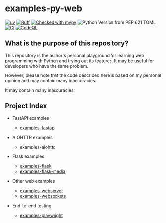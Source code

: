 # examples-py-web

[![uv](https://img.shields.io/endpoint?url=https://raw.githubusercontent.com/astral-sh/uv/main/assets/badge/v0.json)](https://github.com/astral-sh/uv)
[![Ruff](https://img.shields.io/endpoint?url=https://raw.githubusercontent.com/astral-sh/ruff/main/assets/badge/v2.json)](https://github.com/astral-sh/ruff)
[![Checked with mypy](https://www.mypy-lang.org/static/mypy_badge.svg)](https://mypy-lang.org/)
![Python Version from PEP 621 TOML](https://img.shields.io/python/required-version-toml?tomlFilePath=https%3A%2F%2Fraw.githubusercontent.com%2Fsuzu-devworks%2Fexamples-py-web%2Frefs%2Fheads%2Fmain%2Fpyproject.toml)
[![CI](https://github.com/suzu-devworks/examples-py-web/actions/workflows/ci.yaml/badge.svg)](https://github.com/suzu-devworks/examples-py-web/actions/workflows/ci.yaml)
[![CodeQL](https://github.com/suzu-devworks/examples-py-web/actions/workflows/codeql.yml/badge.svg)](https://github.com/suzu-devworks/examples-py-web/actions/workflows/codeql.yml)

## What is the purpose of this repository?

This repository is the author's personal playground for learning web programming with Python and trying out its features. It may be useful for developers who have the same problem.

However, please note that the code described here is based on my personal opinion and may contain many inaccuracies.

It may contain many inaccuracies.

## Project Index

- FastAPI examples
  - [examples-fastapi](./packages/examples-fastapi/README.md)

- AIOHTTP examples
  - [examples-aiohttp](./packages/examples-aiohttp/README.md)

- Flask examples
  - [examples-flask](./packages/examples-flask/README.md)
  - [examples-flask-media](./packages/examples-flask-media/README.md)

- Other web examples
  - [examples-webserver](./packages/examples-webserver/README.md)
  - [examples-websockets](./packages/examples-websockets/README.md)

- End-to-end testing
  - [examples-playwright](./packages/examples-playwright/README.md)
